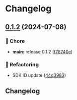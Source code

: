 # Changelog

## [0.1.2](https://github.com/spotify/confidence-sdk-rust/compare/v0.1.1...0.1.2) (2024-07-08)


### 🧹 Chore

* **main:** release 0.1.2 ([f78740e](https://github.com/spotify/confidence-sdk-rust/commit/f78740e79e17eafc0bea1a8858f5ddb7fc3192e5))


### 🔄 Refactoring

* SDK ID update ([44d3983](https://github.com/spotify/confidence-sdk-rust/commit/44d3983075f3e310d1411da226a9b6e7b9abaf23))

## Changelog
